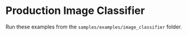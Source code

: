 # Production Image Classifier 

Run these examples from the `samples/examples/image_classifier` folder.


```{include} ../../../../samples/examples/image_classifier/infer.md
```
